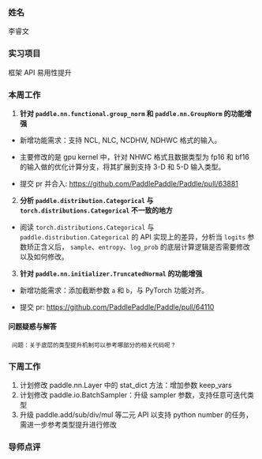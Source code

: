 ### 姓名

李睿文

### 实习项目

框架 API 易用性提升

### 本周工作

1. **针对 `paddle.nn.functional.group_norm` 和 `paddle.nn.GroupNorm` 的功能增强**

- 新增功能需求：支持 NCL, NLC, NCDHW, NDHWC 格式的输入。

- 主要修改的是 gpu kernel 中，针对 NHWC 格式且数据类型为 fp16 和 bf16 的输入做的优化计算分支，将其扩展到支持 3-D 和 5-D 输入类型。

- 提交 pr 并合入: https://github.com/PaddlePaddle/Paddle/pull/63881

2. **分析 `paddle.distribution.Categorical` 与 `torch.distributions.Categorical` 不一致的地方**

- 阅读 `torch.distributions.Categorical` 与 `paddle.distribution.Categorical` 的 API 实现上的差异，分析当 `logits` 参数矫正含义后， `sample`、`entropy`、`log_prob` 的底层计算逻辑是否需要修改以及如何修改。

3. **针对 `paddle.nn.initializer.TruncatedNormal` 的功能增强**

- 新增功能需求：添加截断参数 `a` 和 `b`，与 PyTorch 功能对齐。

- 提交 pr: https://github.com/PaddlePaddle/Paddle/pull/64110


#### 问题疑惑与解答

     问题：关于底层的类型提升机制可以参考哪部分的相关代码呢？

### 下周工作

1. 计划修改 paddle.nn.Layer 中的 stat_dict 方法：增加参数 keep_vars
2. 计划修改 paddle.io.BatchSampler：升级 sampler 参数，支持任意可迭代类型
3. 升级 paddle.add/sub/div/mul 等二元 API 以支持 python number 的任务，需进一步参考类型提升进行修改

### 导师点评
